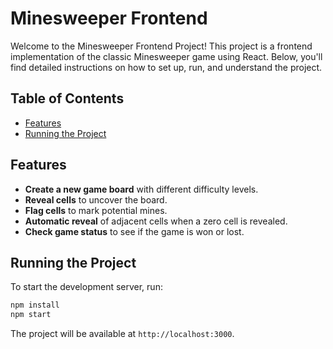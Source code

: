 # Minesweeper Frontend

Welcome to the Minesweeper Frontend Project! This project is a frontend implementation of the classic Minesweeper game using React. Below, you'll find detailed instructions on how to set up, run, and understand the project.

## Table of Contents

- [Features](#features)
- [Running the Project](#running-the-project)

## Features

- **Create a new game board** with different difficulty levels.
- **Reveal cells** to uncover the board.
- **Flag cells** to mark potential mines.
- **Automatic reveal** of adjacent cells when a zero cell is revealed.
- **Check game status** to see if the game is won or lost.

## Running the Project

To start the development server, run:
```bash
npm install
npm start
```
The project will be available at `http://localhost:3000`.
